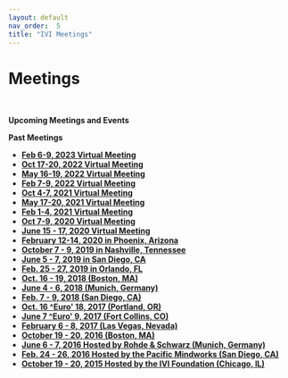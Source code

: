 ```yaml
---
layout: default
nav_order:  5
title: "IVI Meetings"
---
```

# Meetings

 

**Upcoming Meetings and Events**



**Past Meetings**

  - [**Feb 6-9, 2023 Virtual Meeting**](http://www.ivifoundation.org/meetings/2022Oct/Default-FEB2023.html)
  - [**Oct 17-20, 2022 Virtual Meeting**](http://www.ivifoundation.org/meetings/2022Oct/Default-OCT2022.html)
  - [**May 16-19, 2022 Virtual Meeting**](http://www.ivifoundation.org/meetings/2022May/Default-MAY2022.html)
  - [**Feb 7-9, 2022 Virtual Meeting**](http://www.ivifoundation.org/meetings/2022Feb/Default-FEB2022.html)
  - [**Oct 4-7, 2021 Virtual Meeting**](http://www.ivifoundation.org/meetings/2021Oct/Default-OCT2021.html)
  - [**May 17-20, 2021 Virtual Meeting**](http://www.ivifoundation.org/meetings/2021May/Default-MAY2021.html)
  - [**Feb 1-4, 2021 Virtual Meeting**](http://www.ivifoundation.org/meetings/2021Feb/Default-FEB2021.html)
  - [**Oct 7-9, 2020 Virtual Meeting**](http://www.ivifoundation.org/meetings/2020Oct/Default-Oct2020.html)
  - [**June 15 - 17, 2020 Virtual Meeting**](http://www.ivifoundation.org/meetings/2020Jun/Jun2020.html)
  - [**February 12-14, 2020 in Phoenix, Arizona**](http://www.ivifoundation.org/meetings/2020Feb/Default-FEB2020.html)
  - [**October 7 - 9, 2019 in Nashville, Tennessee**](http://www.ivifoundation.org/meetings/2019Oct/Default-OCT2019.html)
  - **[June 5 - 7, 2019 in San Diego, CA](http://www.ivifoundation.org/meetings/2019Jun/Default-JUN2019.html)**
  - [**Feb. 25 - 27, 2019 in Orlando, FL**](http://www.ivifoundation.org/meetings/2019Feb/Default-Feb2019.html)
  - **[Oct. 16 - 19, 2018 (Boston, MA)](http://www.ivifoundation.org/meetings/2018Oct/Default-Oct2018.html)**
  - **[June 4 - 6, 2018 (Munich, Germany)](2018Jun/Default-Jun2018.html)**
  - **[Feb. 7 - 9, 2018 (San Diego, CA)](http://ivifoundation.org/meetings/2018Feb/Default-Feb2018.html)**
  - [**Oct. 16 ^Euro' 18, 2017 (Portland, OR)**](http://ivifoundation.org/meetings/2017Oct/Default-Oct.html)
  - **[June 7 ^Euro' 9, 2017 (Fort Collins, CO)](http://ivifoundation.org/meetings/2017Jun/Default.html)**
  - **[February 6 - 8, 2017 (Las Vegas, Nevada)](http://ivifoundation.org/meetings/2017Feb/default.html)**[](http://ivifoundation.org/meetings/2017Feb/default.html)
  - **[October 19 - 20, 2016 (Boston, MA)](http://ivifoundation.org/meetings/2016Oct/default.html)**
  - **[June 6 - 7, 2016 Hosted by Rohde & Schwarz (Munich, Germany)](http://ivifoundation.org/meetings/2016Jun/default.html)**
  - **[Feb. 24 - 26, 2016 Hosted by the Pacific Mindworks (San Diego, CA)](http://ivifoundation.org/meetings/2016Feb/default.html)**
  - **[October 19 - 20, 2015 Hosted by the IVI Foundation (Chicago, IL)](http://ivifoundation.org/meetings/2015Oct/default.html)**
